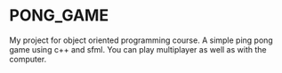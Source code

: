 # PONG_GAME
My project for object oriented programming course.
A simple ping pong game using c++ and sfml.
You can play multiplayer as well as with the computer.
